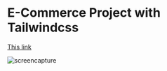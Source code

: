 # E-Commerce Project with Tailwindcss

[This link](https://fluffy-daifuku-6c2eb8.netlify.app)

![screencapture](https://user-images.githubusercontent.com/98126723/198038543-93a030a2-da7c-4670-adc2-38730965890b.png)


